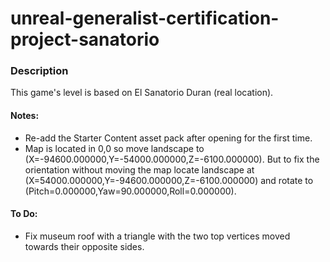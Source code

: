 # unreal-generalist-certification-project-sanatorio

### Description

This game's level is based on El Sanatorio Duran (real location).

#### Notes:

- Re-add the Starter Content asset pack after opening for the first time.
- Map is located in 0,0 so move landscape to (X=-94600.000000,Y=-54000.000000,Z=-6100.000000). But to fix the orientation without moving the map locate landscape at (X=54000.000000,Y=-94600.000000,Z=-6100.000000) and rotate to (Pitch=0.000000,Yaw=90.000000,Roll=0.000000).

#### To Do:
- Fix museum roof with a triangle with the two top vertices moved towards their opposite sides.

